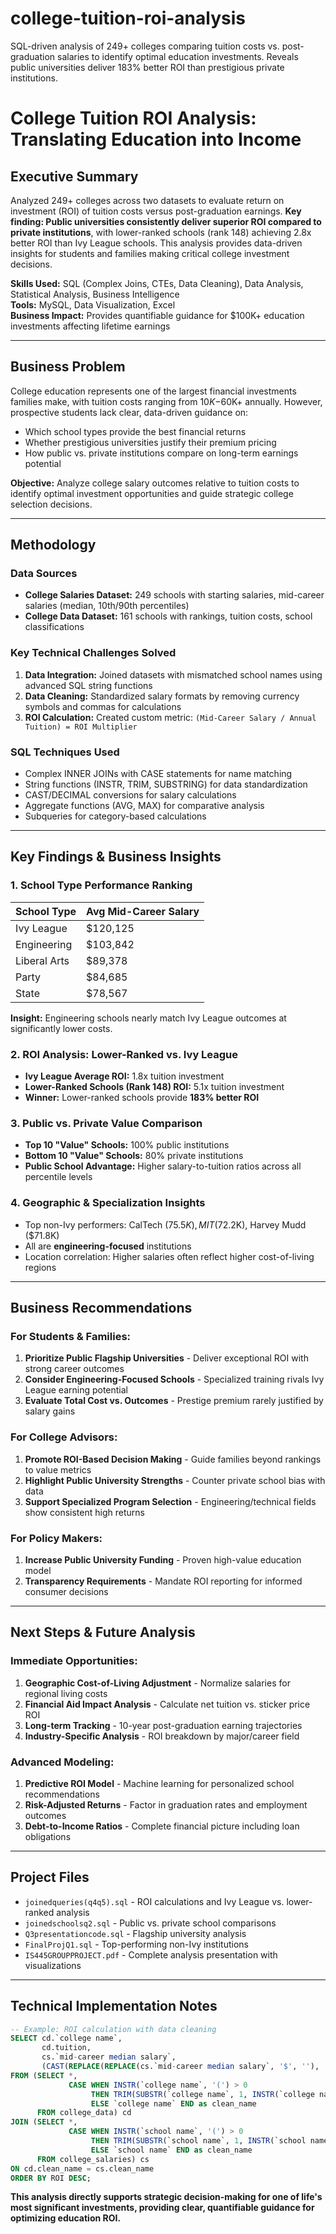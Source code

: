 # college-tuition-roi-analysis
SQL-driven analysis of 249+ colleges comparing tuition costs vs. post-graduation salaries to identify optimal education investments. Reveals public universities deliver 183% better ROI than prestigious private institutions.

# College Tuition ROI Analysis: Translating Education into Income

## Executive Summary
Analyzed 249+ colleges across two datasets to evaluate return on investment (ROI) of tuition costs versus post-graduation earnings. **Key finding: Public universities consistently deliver superior ROI compared to private institutions**, with lower-ranked schools (rank 148) achieving 2.8x better ROI than Ivy League schools. This analysis provides data-driven insights for students and families making critical college investment decisions.

**Skills Used:** SQL (Complex Joins, CTEs, Data Cleaning), Data Analysis, Statistical Analysis, Business Intelligence  
**Tools:** MySQL, Data Visualization, Excel  
**Business Impact:** Provides quantifiable guidance for $100K+ education investments affecting lifetime earnings

---

## Business Problem
College education represents one of the largest financial investments families make, with tuition costs ranging from $10K-$60K+ annually. However, prospective students lack clear, data-driven guidance on:
- Which school types provide the best financial returns
- Whether prestigious universities justify their premium pricing  
- How public vs. private institutions compare on long-term earnings potential

**Objective:** Analyze college salary outcomes relative to tuition costs to identify optimal investment opportunities and guide strategic college selection decisions.

---

## Methodology

### Data Sources
- **College Salaries Dataset:** 249 schools with starting salaries, mid-career salaries (median, 10th/90th percentiles)
- **College Data Dataset:** 161 schools with rankings, tuition costs, school classifications

### Key Technical Challenges Solved
1. **Data Integration:** Joined datasets with mismatched school names using advanced SQL string functions
2. **Data Cleaning:** Standardized salary formats by removing currency symbols and commas for calculations
3. **ROI Calculation:** Created custom metric: `(Mid-Career Salary / Annual Tuition) = ROI Multiplier`

### SQL Techniques Used
- Complex INNER JOINs with CASE statements for name matching
- String functions (INSTR, TRIM, SUBSTRING) for data standardization  
- CAST/DECIMAL conversions for salary calculations
- Aggregate functions (AVG, MAX) for comparative analysis
- Subqueries for category-based calculations

---

## Key Findings & Business Insights

### 1. **School Type Performance Ranking**
| School Type | Avg Mid-Career Salary |
|------------|---------------------|
| Ivy League | $120,125 |
| Engineering | $103,842 |
| Liberal Arts | $89,378 |
| Party | $84,685 |
| State | $78,567 |

**Insight:** Engineering schools nearly match Ivy League outcomes at significantly lower costs.

### 2. **ROI Analysis: Lower-Ranked vs. Ivy League**
- **Ivy League Average ROI:** 1.8x tuition investment
- **Lower-Ranked Schools (Rank 148) ROI:** 5.1x tuition investment  
- **Winner:** Lower-ranked schools provide **183% better ROI**

### 3. **Public vs. Private Value Comparison**
- **Top 10 "Value" Schools:** 100% public institutions
- **Bottom 10 "Value" Schools:** 80% private institutions  
- **Public School Advantage:** Higher salary-to-tuition ratios across all percentile levels

### 4. **Geographic & Specialization Insights**
- Top non-Ivy performers: CalTech ($75.5K), MIT ($72.2K), Harvey Mudd ($71.8K)
- All are **engineering-focused** institutions
- Location correlation: Higher salaries often reflect higher cost-of-living regions

---

## Business Recommendations

### For Students & Families:
1. **Prioritize Public Flagship Universities** - Deliver exceptional ROI with strong career outcomes
2. **Consider Engineering-Focused Schools** - Specialized training rivals Ivy League earning potential  
3. **Evaluate Total Cost vs. Outcomes** - Prestige premium rarely justified by salary gains

### For College Advisors:
1. **Promote ROI-Based Decision Making** - Guide families beyond rankings to value metrics
2. **Highlight Public University Strengths** - Counter private school bias with data
3. **Support Specialized Program Selection** - Engineering/technical fields show consistent high returns

### For Policy Makers:
1. **Increase Public University Funding** - Proven high-value education model
2. **Transparency Requirements** - Mandate ROI reporting for informed consumer decisions

---

## Next Steps & Future Analysis

### Immediate Opportunities:
1. **Geographic Cost-of-Living Adjustment** - Normalize salaries for regional living costs
2. **Financial Aid Impact Analysis** - Calculate net tuition vs. sticker price ROI
3. **Long-term Tracking** - 10-year post-graduation earning trajectories
4. **Industry-Specific Analysis** - ROI breakdown by major/career field

### Advanced Modeling:
1. **Predictive ROI Model** - Machine learning for personalized school recommendations
2. **Risk-Adjusted Returns** - Factor in graduation rates and employment outcomes  
3. **Debt-to-Income Ratios** - Complete financial picture including loan obligations

---

## Project Files
- `joinedqueries(q4q5).sql` - ROI calculations and Ivy League vs. lower-ranked analysis
- `joinedschoolsq2.sql` - Public vs. private school comparisons  
- `Q3presentationcode.sql` - Flagship university analysis
- `FinalProjQ1.sql` - Top-performing non-Ivy institutions
- `IS445GROUPPROJECT.pdf` - Complete analysis presentation with visualizations

---

## Technical Implementation Notes
```sql
-- Example: ROI calculation with data cleaning
SELECT cd.`college name`, 
       cd.tuition, 
       cs.`mid-career median salary`,
       (CAST(REPLACE(REPLACE(cs.`mid-career median salary`, '$', ''), ',', '') AS FLOAT) / cd.tuition) as ROI
FROM (SELECT *, 
             CASE WHEN INSTR(`college name`, '(') > 0 
                  THEN TRIM(SUBSTR(`college name`, 1, INSTR(`college name`, '(') - 1)) 
                  ELSE `college name` END as clean_name 
      FROM college_data) cd
JOIN (SELECT *, 
             CASE WHEN INSTR(`school name`, '(') > 0 
                  THEN TRIM(SUBSTR(`school name`, 1, INSTR(`school name`, '(') - 1)) 
                  ELSE `school name` END as clean_name 
      FROM college_salaries) cs
ON cd.clean_name = cs.clean_name
ORDER BY ROI DESC;
```

**This analysis directly supports strategic decision-making for one of life's most significant investments, providing clear, quantifiable guidance for optimizing education ROI.**
